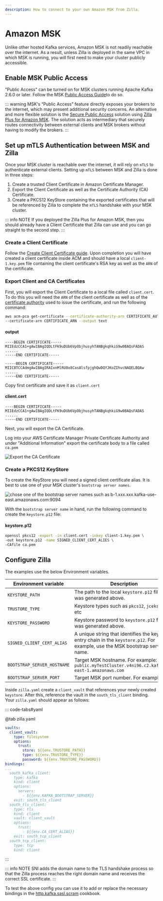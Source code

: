 ```yaml
---
description: How to connect to your own Amazon MSK from Zilla.
---
```


# Amazon MSK

Unlike other hosted Kafka services, Amazon MSK is not readily reachable over the internet. As a result, unless Zilla is deployed in the same VPC in which MSK is running, you will first need to make your cluster publicly accessible.

## Enable MSK Public Access

"Public Access" can be turned on for MSK clusters running Apache Kafka 2.6.0 or later. Follow the MSK [Public Access Guide](https://docs.aws.amazon.com/msk/latest/developerguide/public-access.html)to do so.

::: warning
MSK's “Public Access” feature directly exposes your brokers to the internet, which may present additional security concerns. An alternative and more flexible solution is the [Secure Public Access](../../solutions/concepts/kafka-proxies/secure-public-access.md) solution using [Zilla Plus for Amazon MSK](https://aws.amazon.com/marketplace/pp/prodview-jshnzslazfm44). The solution acts as intermediary that securely routes connectivity between external clients and MSK brokers without having to modify the brokers.
:::

## Set up mTLS Authentication between MSK and Zilla

Once your MSK cluster is reachable over the internet, it will rely on `mTLS` to authenticate external clients. Setting up `mTLS` between MSK and Zilla is done in three steps:

1. Create a trusted Client Certificate in Amazon Certificate Manager.
1. Export the Client Certificate as well as the Certificate Authority (CA) Certificate.
1. Create a PKCS12 KeyStore containing the exported certificates that will be referenced by Zilla to complete the `mTLS` handshake with your MSK cluster.

::: info NOTE
If you deployed the Zilla Plus for Amazon MSK, then you should already have a Client Certificate that Zilla can use and you can go straight to the second step.
:::

### Create a Client Certificate

Follow the [Create Client Certificate guide](../../solutions/how-tos/aws-services/create-client-certificate-acm.md#issue-the-signed-certificate). Upon completion you will have created a client certificate inside ACM and should have a local `client-1.key.pem` file containing the client certificate's RSA key as well as the `ARN` of the certificate.

### Export Client and CA Certificates

First, you will export the Client Certificate to a local file called `client.cert`. To do this you will need the `ARN` of the client certificate as well as of the [certificate authority](../../solutions/how-tos/aws-services/create-certificate-authority-acm.md) used to issue the certificate, and run the following command:

```bash
aws acm-pca get-certificate --certificate-authority-arn CERTIFICATE_AUTHORITY_ARN \
--certificate-arn CERTIFICATE_ARN --output text
```

#### output

```output:no-line-numbers
----BEGIN CERTIFICATE-----
MIIEdzCCA1+gAwIBAgIQDLtFK9uDUb6VpObjhusyhTANBgkqhkiG9w0BAQsFADAS
......
-----END CERTIFICATE-----

-----BEGIN CERTIFICATE-----
MIIC8TCCAdmgAwIBAgIRAIxnMlRU8x8CasAlsfpjghQwDQYJKoZIhvcNAQELBQAw
......
-----END CERTIFICATE-----
```

Copy first certificate and save it as `client.cert`

#### client.cert

```output:no-line-numbers
----BEGIN CERTIFICATE-----
MIIEdzCCA1+gAwIBAgIQDLtFK9uDUb6VpObjhusyhTANBgkqhkiG9w0BAQsFADAS
......
-----END CERTIFICATE-----
```

Next, you will export the CA Certificate.

Log into your AWS Certificate Manager Private Certificate Authority and under "Additional Information" export the certificate body to a file called `ca.pem`

![Export the CA Certificate](/assets/pca-ca-cert.png)

### Create a PKCS12 KeyStore

To create the KeyStore you will need a signed client certificate alias. It is best to use one of your MSK cluster's `bootstrap server names`.

![chose one of the bootstrap server names such as b-1.xxx.xxx.kafka-use-east.amazonaws.com:9094](/assets/bootstrap-server-names.png)

With the `bootstrap server name` in hand, run the following command to create the `keystore.p12` file:

#### keystore.p12

```bash
openssl pkcs12 -export -in client.cert -inkey client-1.key.pem \
-out keystore.p12 -name SIGNED_CLIENT_CERT_ALIES \
-CAfile ca.pem
```

## Configure Zilla

The examples use the below Environment variables.

| Environment variable        | Description                                                                                                                     |
| --------------------------- | ------------------------------------------------------------------------------------------------------------------------------- |
| `KEYSTORE_PATH`             | The path to the local `keystore.p12` file that was generated above.                                                             |
| `TRUSTORE_TYPE`             | Keystore types such as `pkcs12`, `jceks`, and etc                                                                               |
| `KEYSTORE_PASSWORD`         | Keystore password to `keystore.p12` file that was generated above.                                                              |
| `SIGNED_CLIENT_CERT_ALIAS`  | A unique string that identifies the key cert entry chain in the `keystore.p12`. For example, use the MSK bootstrap server name. |
| `BOOTSTRAP_SERVER_HOSTNAME` | Target MSK hostname. For example: `b-2-public.myTestCluster.v4ni96.c2.kafka.us-east-1.amazonaws.com`                            |
| `BOOTSTRAP_SERVER_PORT`     | Target MSK port number. For example `9094`                                                                                      |

Inside `zilla.yaml` create a `client_vault` that references your newly created `keystore`. After this, reference the vault in the `south_tls_client` binding. Your `zilla.yaml` should appear as follows:

::: code-tabs#yaml

@tab zilla.yaml

```yaml
vaults:
  client_vault:
    type: filesystem
    options:
      trust:
        store: ${{env.TRUSTORE_PATH}}
        type: ${{env.TRUSTORE_TYPE}}
        password: ${{env.TRUSTORE_PASSWORD}}
bindings:
...
  south_kafka_client:
    type: kafka
    kind: client
    options:
      servers:
        - ${{env.KAFKA_BOOTSTRAP_SERVER}}
    exit: south_tls_client
  south_tls_client:
    type: tls
    kind: client
    vault: client_vault
    options:
      trust:
        - ${{env.CA_CERT_ALIAS}}
    exit: south_tcp_client
  south_tcp_client:
    type: tcp
    kind: client
```

:::

::: info NOTE
SNI adds the domain name to the TLS handshake process so that the Zilla process reaches the right domain name and receives the correct SSL certificate.
:::

To test the above config you can use it to add or replace the necessary bindings in the [http.kafka.sasl.scram](https://github.com/aklivity/zilla-docs/releases/latest/download/http.kafka.sasl.scram.tar.gz) cookbook.
